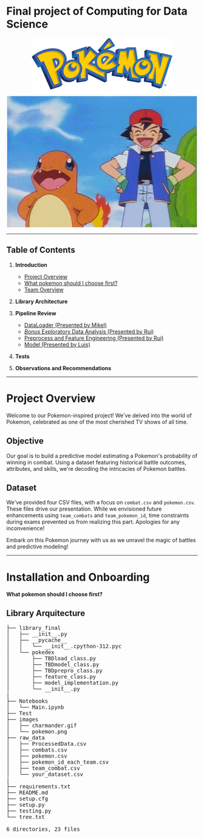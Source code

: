 # Final project of Computing for Data Science

<p align="center">
  <a href="https://pokemondb.net/pokedex/all/">
    <img src="https://github.com/ruimaciell/CDS_final_pokemon/blob/main/images/pokemon.png" alt="Header">
  </a>
</p>

<p align="center">
  <img src="https://github.com/ruimaciell/CDS_final_pokemon/blob/main/images/charmander.gif" alt="charmander">
</p>  
  
---
## Table of Contents

1. **Introduction**
    - [Project Overview](#Project-overview)
    - [What pokemon should I choose first?](#What-pokemon-should-I-choose-first?)
    - [Team Overview](#team-overview)

2. **Library Architecture**

3. **Pipeline Review**
    - [DataLoader (Presented by Mikel)](#dataloader-presented-by-mikel)
    - [*Bonus* Exploratory Data Analysis (Presented by Rui)](#bonus-exploratory-data-analysis-presented-by-rui)
    - [Preprocess and Feature Engineering (Presented by Rui)](#preprocess-and-feature-engineering-presented-by-rui)
    - [Model (Presented by Luis)](#model-presented-by-luis)

4. **Tests**

5. **Observations and Recommendations**
---
# Project Overview

Welcome to our Pokemon-inspired project! We've delved into the world of Pokemon, celebrated as one of the most cherished TV shows of all time.

## Objective

Our goal is to build a predictive model estimating a Pokemon's probability of winning in combat. Using a dataset featuring historical battle outcomes, attributes, and skills, we're decoding the intricacies of Pokemon battles.

## Dataset

We've provided four CSV files, with a focus on `combat.csv` and `pokemon.csv`. These files drive our presentation. While we envisioned future enhancements using `team_combats` and `team_pokemon_id`, time constraints during exams prevented us from realizing this part. Apologies for any inconvenience!

Embark on this Pokemon journey with us as we unravel the magic of battles and predictive modeling!

---
# Installation and Onboarding

#### What pokemon should I choose first?




## Library Arquitecture  
<pre>
├── library_final
│   ├── __init__.py
│   ├── __pycache__
│   │   └── __init__.cpython-312.pyc
│   └── pokedex
│       ├── TBDload_class.py
│       ├── TBDmodel_class.py
│       ├── TBDprepro_class.py
│       ├── feature_class.py
│       ├── model_implementation.py
│       └── __init__.py
|
├── Notebooks
│   └── Main.ipynb
├── Test
├── images
│   ├── charmander.gif
│   └── pokemon.png   
├── raw_data
│   ├── ProcessedData.csv
│   ├── combats.csv
│   ├── pokemon.csv
│   ├── pokemon_id_each_team.csv
│   ├── team_combat.csv
│   └── your_dataset.csv
|
├── requirements.txt
├── README.md
├── setup.cfg
├── setup.py
├── testing.py
└── tree.txt 
  
6 directories, 23 files
</pre>